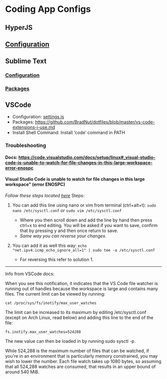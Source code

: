 # Coding App Configs

## HyperJS

## [Configuration](https://github.com/BradNut/dotfiles/blob/master/.hyper.js)

## Sublime Text

### [Configuration](https://github.com/BradNut/dotfiles/blob/master/Preferences.sublime-settings)

### [Packages](https://github.com/BradNut/dotfiles/blob/master/sublime-text-extensions-i-use.md)

## VSCode

- Configuration: [settings.js](https://github.com/BradNut/dotfiles/blob/master/settings.json)
- Packages: https://github.com/BradNut/dotfiles/blob/master/vs-code-extensions-i-use.md
- Install Shell Command: Install ‘code’ command in PATH

### Troubleshooting

#### Docs: https://code.visualstudio.com/docs/setup/linux#_visual-studio-code-is-unable-to-watch-for-file-changes-in-this-large-workspace-error-enospc

#### Visual Studio Code is unable to watch for file changes in this large workspace" (error ENOSPC)

_Follow these steps located [here](https://askubuntu.com/questions/776929/how-to-edit-my-etc-sysctl-conf-file)_
Steps:

1. You can add this line using nano or vim from terminal (ctrl+alt+t): `sudo nano /etc/sysctl.conf` or `sudo vim /etc/sysctl.conf`

   - Where you then scroll down and add the line by hand then press ctrl+x to end editing. You will be asked if you want to save, confirm that by pressing y and then once return to save.
   - _Same way you can reverse your changes._

2. You can add it as well this way: `echo "net.ipv4.icmp_echo_ignore_all=1" | sudo tee -a /etc/sysctl.conf`

   - For reversing this refer to solution 1.

---

Info from VSCode docs:

When you see this notification, it indicates that the VS Code file watcher is running out of handles because the workspace is large and contains many files. The current limit can be viewed by running:

`cat /proc/sys/fs/inotify/max_user_watches`

The limit can be increased to its maximum by editing /etc/sysctl.conf (except on Arch Linux, read below) and adding this line to the end of the file:

`fs.inotify.max_user_watches=524288`

The new value can then be loaded in by running sudo sysctl -p.

While 524,288 is the maximum number of files that can be watched, if you're in an environment that is particularly memory constrained, you may wish to lower the number. Each file watch takes up 1080 bytes, so assuming that all 524,288 watches are consumed, that results in an upper bound of around 540 MiB.
